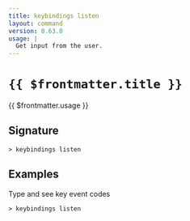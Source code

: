 ```yaml
---
title: keybindings listen
layout: command
version: 0.63.0
usage: |
  Get input from the user.
---
```


# `{{ $frontmatter.title }}`

<div style='white-space: pre-wrap;'>{{ $frontmatter.usage }}</div>

## Signature

```> keybindings listen ```

## Examples

Type and see key event codes
```shell
> keybindings listen
```
